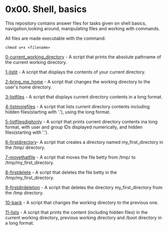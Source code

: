 # 0x00. Shell, basics

This repository contains answer files for tasks given on shell basics, navigation,looking around, manipulating files and working with commands.

All files are made executable with the command:

```
chmod u+x <filename>
```

[0-current_working_directory](0-current_working_directory) - A script that prints the absolute pathname of the current working directory.

[1-listit](1-listit) - A script that displays the contents of your current directory.

[2-bring_me_home](2-bring_me_home) - A script that changes the working directory to the user's home directory.

[3-listfiles](3-listfiles) - A script that displays current directory contents in a long format.

[4-listmorefiles](4-listmorefiles) - A script that lists current directory contents including hidden files(starting with '.'), using the long format.

[5-listfilesdigitonly](5-listfilesdigitonly) - A script that prints current directory contents ina long format, with user and group IDs displayed numerically, and hidden files(starting with '.').

[6-firstdirectory](6-firstdirectory)- A script that creates a directory named my_first_directory in the /tmp/ directory.

[7-movethatfile](7-movethatfile) - A script that moves the file betty from /tmp/ to /tmp/my_first_directory.

[8-firstdelete](8-firstdelete) - A script that deletes the file betty in the /tmp/my_first_directory.

[9-firstdirdeletion](9-firstdirdeletion) - A script that deletes the directory my_first_directory from the /tmp directory.

[10-back](10-back) - A script that changes the working directory to the previous one.

[11-lists](11-lists) - A script that prints the content (including hidden files) in the current working directory, previous working directory and /boot directory in a long format.
